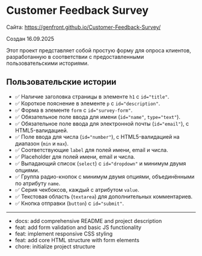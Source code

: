 # Customer Feedback Survey

Сайта: https://genfront.github.io/Customer-Feedback-Survey/

Создан 16.09.2025

Этот проект представляет собой простую форму для опроса клиентов, разработанную в соответствии с предоставленными пользовательскими историями.

## Пользовательские истории

* ✅ Наличие заголовка страницы в элементе `h1` с `id="title"`.
* ✅ Короткое пояснение в элементе `p` с `id="description"`.
* ✅ Форма в элементе `form` с `id="survey-form"`.
* ✅ Обязательное поле ввода для имени (`id="name"`, `type="text"`).
* ✅ Обязательное поле ввода для электронной почты (`id="email"`), с HTML5-валидацией.
* ✅ Поле ввода для числа (`id="number"`), с HTML5-валидацией на диапазон (`min` и `max`).
* ✅ Соответствующие `label` для полей имени, email и числа.
* ✅ Placeholder для полей имени, email и числа.
* ✅ Выпадающий список (`select`) с `id="dropdown"` и минимум двумя опциями.
* ✅ Группа радио-кнопок с минимум двумя опциями, объединёнными по атрибуту `name`.
* ✅ Серия чекбоксов, каждый с атрибутом `value`.
* ✅ Текстовая область (`textarea`) для дополнительных комментариев.
* ✅ Кнопка отправки (`button`) с `id="submit"`.

---

* docs: add comprehensive README and project description
* feat: add form validation and basic JS functionality
* feat: implement responsive CSS styling
* feat: add core HTML structure with form elements
* chore: initialize project structure

